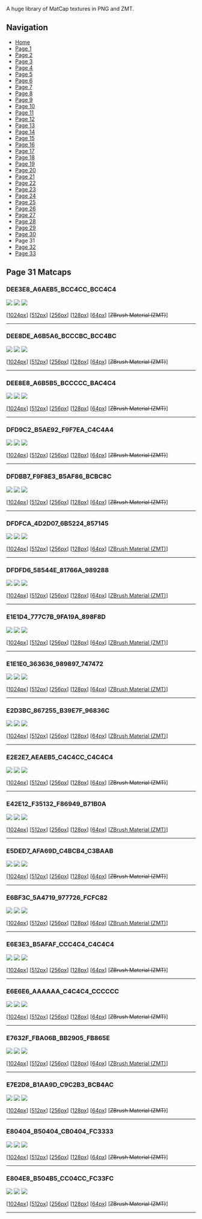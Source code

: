 A huge library of MatCap textures in PNG and ZMT.


## Navigation
* [Home](/)
* [Page 1](PAGE-1.md)
* [Page 2](PAGE-2.md)
* [Page 3](PAGE-3.md)
* [Page 4](PAGE-4.md)
* [Page 5](PAGE-5.md)
* [Page 6](PAGE-6.md)
* [Page 7](PAGE-7.md)
* [Page 8](PAGE-8.md)
* [Page 9](PAGE-9.md)
* [Page 10](PAGE-10.md)
* [Page 11](PAGE-11.md)
* [Page 12](PAGE-12.md)
* [Page 13](PAGE-13.md)
* [Page 14](PAGE-14.md)
* [Page 15](PAGE-15.md)
* [Page 16](PAGE-16.md)
* [Page 17](PAGE-17.md)
* [Page 18](PAGE-18.md)
* [Page 19](PAGE-19.md)
* [Page 20](PAGE-20.md)
* [Page 21](PAGE-21.md)
* [Page 22](PAGE-22.md)
* [Page 23](PAGE-23.md)
* [Page 24](PAGE-24.md)
* [Page 25](PAGE-25.md)
* [Page 26](PAGE-26.md)
* [Page 27](PAGE-27.md)
* [Page 28](PAGE-28.md)
* [Page 29](PAGE-29.md)
* [Page 30](PAGE-30.md)
* Page 31
* [Page 32](PAGE-32.md)
* [Page 33](PAGE-33.md)
## Page 31 Matcaps
### DEE3E8_A6AEB5_BCC4CC_BCC4C4
![](preview/DEE3E8_A6AEB5_BCC4CC_BCC4C4-preview.png)
![](thumbnail/DEE3E8_A6AEB5_BCC4CC_BCC4C4.jpg)
![](palette/DEE3E8_A6AEB5_BCC4CC_BCC4C4-palette.png)

[[1024px](https://github.com/nidorx/matcaps/raw/master/1024/DEE3E8_A6AEB5_BCC4CC_BCC4C4.png)]
[[512px](https://github.com/nidorx/matcaps/raw/master/512/DEE3E8_A6AEB5_BCC4CC_BCC4C4-512px.png)]
[[256px](https://github.com/nidorx/matcaps/raw/master/256/DEE3E8_A6AEB5_BCC4CC_BCC4C4-256px.png)]
[[128px](https://github.com/nidorx/matcaps/raw/master/128/DEE3E8_A6AEB5_BCC4CC_BCC4C4-128px.png)]
[[64px](https://github.com/nidorx/matcaps/raw/master/64/DEE3E8_A6AEB5_BCC4CC_BCC4C4-64px.png)]
[~~ZBrush Material (ZMT)~~]

---
### DEE8DE_A6B5A6_BCCCBC_BCC4BC
![](preview/DEE8DE_A6B5A6_BCCCBC_BCC4BC-preview.png)
![](thumbnail/DEE8DE_A6B5A6_BCCCBC_BCC4BC.jpg)
![](palette/DEE8DE_A6B5A6_BCCCBC_BCC4BC-palette.png)

[[1024px](https://github.com/nidorx/matcaps/raw/master/1024/DEE8DE_A6B5A6_BCCCBC_BCC4BC.png)]
[[512px](https://github.com/nidorx/matcaps/raw/master/512/DEE8DE_A6B5A6_BCCCBC_BCC4BC-512px.png)]
[[256px](https://github.com/nidorx/matcaps/raw/master/256/DEE8DE_A6B5A6_BCCCBC_BCC4BC-256px.png)]
[[128px](https://github.com/nidorx/matcaps/raw/master/128/DEE8DE_A6B5A6_BCCCBC_BCC4BC-128px.png)]
[[64px](https://github.com/nidorx/matcaps/raw/master/64/DEE8DE_A6B5A6_BCCCBC_BCC4BC-64px.png)]
[~~ZBrush Material (ZMT)~~]

---
### DEE8E8_A6B5B5_BCCCCC_BAC4C4
![](preview/DEE8E8_A6B5B5_BCCCCC_BAC4C4-preview.png)
![](thumbnail/DEE8E8_A6B5B5_BCCCCC_BAC4C4.jpg)
![](palette/DEE8E8_A6B5B5_BCCCCC_BAC4C4-palette.png)

[[1024px](https://github.com/nidorx/matcaps/raw/master/1024/DEE8E8_A6B5B5_BCCCCC_BAC4C4.png)]
[[512px](https://github.com/nidorx/matcaps/raw/master/512/DEE8E8_A6B5B5_BCCCCC_BAC4C4-512px.png)]
[[256px](https://github.com/nidorx/matcaps/raw/master/256/DEE8E8_A6B5B5_BCCCCC_BAC4C4-256px.png)]
[[128px](https://github.com/nidorx/matcaps/raw/master/128/DEE8E8_A6B5B5_BCCCCC_BAC4C4-128px.png)]
[[64px](https://github.com/nidorx/matcaps/raw/master/64/DEE8E8_A6B5B5_BCCCCC_BAC4C4-64px.png)]
[~~ZBrush Material (ZMT)~~]

---
### DFD9C2_B5AE92_F9F7EA_C4C4A4
![](preview/DFD9C2_B5AE92_F9F7EA_C4C4A4-preview.png)
![](thumbnail/DFD9C2_B5AE92_F9F7EA_C4C4A4.jpg)
![](palette/DFD9C2_B5AE92_F9F7EA_C4C4A4-palette.png)

[[1024px](https://github.com/nidorx/matcaps/raw/master/1024/DFD9C2_B5AE92_F9F7EA_C4C4A4.png)]
[[512px](https://github.com/nidorx/matcaps/raw/master/512/DFD9C2_B5AE92_F9F7EA_C4C4A4-512px.png)]
[[256px](https://github.com/nidorx/matcaps/raw/master/256/DFD9C2_B5AE92_F9F7EA_C4C4A4-256px.png)]
[[128px](https://github.com/nidorx/matcaps/raw/master/128/DFD9C2_B5AE92_F9F7EA_C4C4A4-128px.png)]
[[64px](https://github.com/nidorx/matcaps/raw/master/64/DFD9C2_B5AE92_F9F7EA_C4C4A4-64px.png)]
[~~ZBrush Material (ZMT)~~]

---
### DFDBB7_F9F8E3_B5AF86_BCBC8C
![](preview/DFDBB7_F9F8E3_B5AF86_BCBC8C-preview.png)
![](thumbnail/DFDBB7_F9F8E3_B5AF86_BCBC8C.jpg)
![](palette/DFDBB7_F9F8E3_B5AF86_BCBC8C-palette.png)

[[1024px](https://github.com/nidorx/matcaps/raw/master/1024/DFDBB7_F9F8E3_B5AF86_BCBC8C.png)]
[[512px](https://github.com/nidorx/matcaps/raw/master/512/DFDBB7_F9F8E3_B5AF86_BCBC8C-512px.png)]
[[256px](https://github.com/nidorx/matcaps/raw/master/256/DFDBB7_F9F8E3_B5AF86_BCBC8C-256px.png)]
[[128px](https://github.com/nidorx/matcaps/raw/master/128/DFDBB7_F9F8E3_B5AF86_BCBC8C-128px.png)]
[[64px](https://github.com/nidorx/matcaps/raw/master/64/DFDBB7_F9F8E3_B5AF86_BCBC8C-64px.png)]
[~~ZBrush Material (ZMT)~~]

---
### DFDFCA_4D2D07_6B5224_857145
![](preview/DFDFCA_4D2D07_6B5224_857145-preview.png)
![](thumbnail/DFDFCA_4D2D07_6B5224_857145.jpg)
![](palette/DFDFCA_4D2D07_6B5224_857145-palette.png)

[[1024px](https://github.com/nidorx/matcaps/raw/master/1024/DFDFCA_4D2D07_6B5224_857145.png)]
[[512px](https://github.com/nidorx/matcaps/raw/master/512/DFDFCA_4D2D07_6B5224_857145-512px.png)]
[[256px](https://github.com/nidorx/matcaps/raw/master/256/DFDFCA_4D2D07_6B5224_857145-256px.png)]
[[128px](https://github.com/nidorx/matcaps/raw/master/128/DFDFCA_4D2D07_6B5224_857145-128px.png)]
[[64px](https://github.com/nidorx/matcaps/raw/master/64/DFDFCA_4D2D07_6B5224_857145-64px.png)]
[[ZBrush Material (ZMT)](https://github.com/nidorx/matcaps/raw/master/zmt/DFDFCA_4D2D07_6B5224_857145.zmt)]

---
### DFDFD6_58544E_81766A_989288
![](preview/DFDFD6_58544E_81766A_989288-preview.png)
![](thumbnail/DFDFD6_58544E_81766A_989288.jpg)
![](palette/DFDFD6_58544E_81766A_989288-palette.png)

[[1024px](https://github.com/nidorx/matcaps/raw/master/1024/DFDFD6_58544E_81766A_989288.png)]
[[512px](https://github.com/nidorx/matcaps/raw/master/512/DFDFD6_58544E_81766A_989288-512px.png)]
[[256px](https://github.com/nidorx/matcaps/raw/master/256/DFDFD6_58544E_81766A_989288-256px.png)]
[[128px](https://github.com/nidorx/matcaps/raw/master/128/DFDFD6_58544E_81766A_989288-128px.png)]
[[64px](https://github.com/nidorx/matcaps/raw/master/64/DFDFD6_58544E_81766A_989288-64px.png)]
[[ZBrush Material (ZMT)](https://github.com/nidorx/matcaps/raw/master/zmt/DFDFD6_58544E_81766A_989288.zmt)]

---
### E1E1D4_777C7B_9FA19A_898F8D
![](preview/E1E1D4_777C7B_9FA19A_898F8D-preview.png)
![](thumbnail/E1E1D4_777C7B_9FA19A_898F8D.jpg)
![](palette/E1E1D4_777C7B_9FA19A_898F8D-palette.png)

[[1024px](https://github.com/nidorx/matcaps/raw/master/1024/E1E1D4_777C7B_9FA19A_898F8D.png)]
[[512px](https://github.com/nidorx/matcaps/raw/master/512/E1E1D4_777C7B_9FA19A_898F8D-512px.png)]
[[256px](https://github.com/nidorx/matcaps/raw/master/256/E1E1D4_777C7B_9FA19A_898F8D-256px.png)]
[[128px](https://github.com/nidorx/matcaps/raw/master/128/E1E1D4_777C7B_9FA19A_898F8D-128px.png)]
[[64px](https://github.com/nidorx/matcaps/raw/master/64/E1E1D4_777C7B_9FA19A_898F8D-64px.png)]
[[ZBrush Material (ZMT)](https://github.com/nidorx/matcaps/raw/master/zmt/E1E1D4_777C7B_9FA19A_898F8D.zmt)]

---
### E1E1E0_363636_989897_747472
![](preview/E1E1E0_363636_989897_747472-preview.png)
![](thumbnail/E1E1E0_363636_989897_747472.jpg)
![](palette/E1E1E0_363636_989897_747472-palette.png)

[[1024px](https://github.com/nidorx/matcaps/raw/master/1024/E1E1E0_363636_989897_747472.png)]
[[512px](https://github.com/nidorx/matcaps/raw/master/512/E1E1E0_363636_989897_747472-512px.png)]
[[256px](https://github.com/nidorx/matcaps/raw/master/256/E1E1E0_363636_989897_747472-256px.png)]
[[128px](https://github.com/nidorx/matcaps/raw/master/128/E1E1E0_363636_989897_747472-128px.png)]
[[64px](https://github.com/nidorx/matcaps/raw/master/64/E1E1E0_363636_989897_747472-64px.png)]
[[ZBrush Material (ZMT)](https://github.com/nidorx/matcaps/raw/master/zmt/E1E1E0_363636_989897_747472.zmt)]

---
### E2D3BC_867255_B39E7F_96836C
![](preview/E2D3BC_867255_B39E7F_96836C-preview.png)
![](thumbnail/E2D3BC_867255_B39E7F_96836C.jpg)
![](palette/E2D3BC_867255_B39E7F_96836C-palette.png)

[[1024px](https://github.com/nidorx/matcaps/raw/master/1024/E2D3BC_867255_B39E7F_96836C.png)]
[[512px](https://github.com/nidorx/matcaps/raw/master/512/E2D3BC_867255_B39E7F_96836C-512px.png)]
[[256px](https://github.com/nidorx/matcaps/raw/master/256/E2D3BC_867255_B39E7F_96836C-256px.png)]
[[128px](https://github.com/nidorx/matcaps/raw/master/128/E2D3BC_867255_B39E7F_96836C-128px.png)]
[[64px](https://github.com/nidorx/matcaps/raw/master/64/E2D3BC_867255_B39E7F_96836C-64px.png)]
[[ZBrush Material (ZMT)](https://github.com/nidorx/matcaps/raw/master/zmt/E2D3BC_867255_B39E7F_96836C.zmt)]

---
### E2E2E7_AEAEB5_C4C4CC_C4C4C4
![](preview/E2E2E7_AEAEB5_C4C4CC_C4C4C4-preview.png)
![](thumbnail/E2E2E7_AEAEB5_C4C4CC_C4C4C4.jpg)
![](palette/E2E2E7_AEAEB5_C4C4CC_C4C4C4-palette.png)

[[1024px](https://github.com/nidorx/matcaps/raw/master/1024/E2E2E7_AEAEB5_C4C4CC_C4C4C4.png)]
[[512px](https://github.com/nidorx/matcaps/raw/master/512/E2E2E7_AEAEB5_C4C4CC_C4C4C4-512px.png)]
[[256px](https://github.com/nidorx/matcaps/raw/master/256/E2E2E7_AEAEB5_C4C4CC_C4C4C4-256px.png)]
[[128px](https://github.com/nidorx/matcaps/raw/master/128/E2E2E7_AEAEB5_C4C4CC_C4C4C4-128px.png)]
[[64px](https://github.com/nidorx/matcaps/raw/master/64/E2E2E7_AEAEB5_C4C4CC_C4C4C4-64px.png)]
[~~ZBrush Material (ZMT)~~]

---
### E42E12_F35132_F86949_B71B0A
![](preview/E42E12_F35132_F86949_B71B0A-preview.png)
![](thumbnail/E42E12_F35132_F86949_B71B0A.jpg)
![](palette/E42E12_F35132_F86949_B71B0A-palette.png)

[[1024px](https://github.com/nidorx/matcaps/raw/master/1024/E42E12_F35132_F86949_B71B0A.png)]
[[512px](https://github.com/nidorx/matcaps/raw/master/512/E42E12_F35132_F86949_B71B0A-512px.png)]
[[256px](https://github.com/nidorx/matcaps/raw/master/256/E42E12_F35132_F86949_B71B0A-256px.png)]
[[128px](https://github.com/nidorx/matcaps/raw/master/128/E42E12_F35132_F86949_B71B0A-128px.png)]
[[64px](https://github.com/nidorx/matcaps/raw/master/64/E42E12_F35132_F86949_B71B0A-64px.png)]
[[ZBrush Material (ZMT)](https://github.com/nidorx/matcaps/raw/master/zmt/E42E12_F35132_F86949_B71B0A.zmt)]

---
### E5DED7_AFA69D_C4BCB4_C3BAAB
![](preview/E5DED7_AFA69D_C4BCB4_C3BAAB-preview.png)
![](thumbnail/E5DED7_AFA69D_C4BCB4_C3BAAB.jpg)
![](palette/E5DED7_AFA69D_C4BCB4_C3BAAB-palette.png)

[[1024px](https://github.com/nidorx/matcaps/raw/master/1024/E5DED7_AFA69D_C4BCB4_C3BAAB.png)]
[[512px](https://github.com/nidorx/matcaps/raw/master/512/E5DED7_AFA69D_C4BCB4_C3BAAB-512px.png)]
[[256px](https://github.com/nidorx/matcaps/raw/master/256/E5DED7_AFA69D_C4BCB4_C3BAAB-256px.png)]
[[128px](https://github.com/nidorx/matcaps/raw/master/128/E5DED7_AFA69D_C4BCB4_C3BAAB-128px.png)]
[[64px](https://github.com/nidorx/matcaps/raw/master/64/E5DED7_AFA69D_C4BCB4_C3BAAB-64px.png)]
[~~ZBrush Material (ZMT)~~]

---
### E6BF3C_5A4719_977726_FCFC82
![](preview/E6BF3C_5A4719_977726_FCFC82-preview.png)
![](thumbnail/E6BF3C_5A4719_977726_FCFC82.jpg)
![](palette/E6BF3C_5A4719_977726_FCFC82-palette.png)

[[1024px](https://github.com/nidorx/matcaps/raw/master/1024/E6BF3C_5A4719_977726_FCFC82.png)]
[[512px](https://github.com/nidorx/matcaps/raw/master/512/E6BF3C_5A4719_977726_FCFC82-512px.png)]
[[256px](https://github.com/nidorx/matcaps/raw/master/256/E6BF3C_5A4719_977726_FCFC82-256px.png)]
[[128px](https://github.com/nidorx/matcaps/raw/master/128/E6BF3C_5A4719_977726_FCFC82-128px.png)]
[[64px](https://github.com/nidorx/matcaps/raw/master/64/E6BF3C_5A4719_977726_FCFC82-64px.png)]
[[ZBrush Material (ZMT)](https://github.com/nidorx/matcaps/raw/master/zmt/E6BF3C_5A4719_977726_FCFC82.zmt)]

---
### E6E3E3_B5AFAF_CCC4C4_C4C4C4
![](preview/E6E3E3_B5AFAF_CCC4C4_C4C4C4-preview.png)
![](thumbnail/E6E3E3_B5AFAF_CCC4C4_C4C4C4.jpg)
![](palette/E6E3E3_B5AFAF_CCC4C4_C4C4C4-palette.png)

[[1024px](https://github.com/nidorx/matcaps/raw/master/1024/E6E3E3_B5AFAF_CCC4C4_C4C4C4.png)]
[[512px](https://github.com/nidorx/matcaps/raw/master/512/E6E3E3_B5AFAF_CCC4C4_C4C4C4-512px.png)]
[[256px](https://github.com/nidorx/matcaps/raw/master/256/E6E3E3_B5AFAF_CCC4C4_C4C4C4-256px.png)]
[[128px](https://github.com/nidorx/matcaps/raw/master/128/E6E3E3_B5AFAF_CCC4C4_C4C4C4-128px.png)]
[[64px](https://github.com/nidorx/matcaps/raw/master/64/E6E3E3_B5AFAF_CCC4C4_C4C4C4-64px.png)]
[~~ZBrush Material (ZMT)~~]

---
### E6E6E6_AAAAAA_C4C4C4_CCCCCC
![](preview/E6E6E6_AAAAAA_C4C4C4_CCCCCC-preview.png)
![](thumbnail/E6E6E6_AAAAAA_C4C4C4_CCCCCC.jpg)
![](palette/E6E6E6_AAAAAA_C4C4C4_CCCCCC-palette.png)

[[1024px](https://github.com/nidorx/matcaps/raw/master/1024/E6E6E6_AAAAAA_C4C4C4_CCCCCC.png)]
[[512px](https://github.com/nidorx/matcaps/raw/master/512/E6E6E6_AAAAAA_C4C4C4_CCCCCC-512px.png)]
[[256px](https://github.com/nidorx/matcaps/raw/master/256/E6E6E6_AAAAAA_C4C4C4_CCCCCC-256px.png)]
[[128px](https://github.com/nidorx/matcaps/raw/master/128/E6E6E6_AAAAAA_C4C4C4_CCCCCC-128px.png)]
[[64px](https://github.com/nidorx/matcaps/raw/master/64/E6E6E6_AAAAAA_C4C4C4_CCCCCC-64px.png)]
[~~ZBrush Material (ZMT)~~]

---
### E7632F_FBA06B_BB2905_FB865E
![](preview/E7632F_FBA06B_BB2905_FB865E-preview.png)
![](thumbnail/E7632F_FBA06B_BB2905_FB865E.jpg)
![](palette/E7632F_FBA06B_BB2905_FB865E-palette.png)

[[1024px](https://github.com/nidorx/matcaps/raw/master/1024/E7632F_FBA06B_BB2905_FB865E.png)]
[[512px](https://github.com/nidorx/matcaps/raw/master/512/E7632F_FBA06B_BB2905_FB865E-512px.png)]
[[256px](https://github.com/nidorx/matcaps/raw/master/256/E7632F_FBA06B_BB2905_FB865E-256px.png)]
[[128px](https://github.com/nidorx/matcaps/raw/master/128/E7632F_FBA06B_BB2905_FB865E-128px.png)]
[[64px](https://github.com/nidorx/matcaps/raw/master/64/E7632F_FBA06B_BB2905_FB865E-64px.png)]
[[ZBrush Material (ZMT)](https://github.com/nidorx/matcaps/raw/master/zmt/E7632F_FBA06B_BB2905_FB865E.zmt)]

---
### E7E2D8_B1AA9D_C9C2B3_BCB4AC
![](preview/E7E2D8_B1AA9D_C9C2B3_BCB4AC-preview.png)
![](thumbnail/E7E2D8_B1AA9D_C9C2B3_BCB4AC.jpg)
![](palette/E7E2D8_B1AA9D_C9C2B3_BCB4AC-palette.png)

[[1024px](https://github.com/nidorx/matcaps/raw/master/1024/E7E2D8_B1AA9D_C9C2B3_BCB4AC.png)]
[[512px](https://github.com/nidorx/matcaps/raw/master/512/E7E2D8_B1AA9D_C9C2B3_BCB4AC-512px.png)]
[[256px](https://github.com/nidorx/matcaps/raw/master/256/E7E2D8_B1AA9D_C9C2B3_BCB4AC-256px.png)]
[[128px](https://github.com/nidorx/matcaps/raw/master/128/E7E2D8_B1AA9D_C9C2B3_BCB4AC-128px.png)]
[[64px](https://github.com/nidorx/matcaps/raw/master/64/E7E2D8_B1AA9D_C9C2B3_BCB4AC-64px.png)]
[~~ZBrush Material (ZMT)~~]

---
### E80404_B50404_CB0404_FC3333
![](preview/E80404_B50404_CB0404_FC3333-preview.png)
![](thumbnail/E80404_B50404_CB0404_FC3333.jpg)
![](palette/E80404_B50404_CB0404_FC3333-palette.png)

[[1024px](https://github.com/nidorx/matcaps/raw/master/1024/E80404_B50404_CB0404_FC3333.png)]
[[512px](https://github.com/nidorx/matcaps/raw/master/512/E80404_B50404_CB0404_FC3333-512px.png)]
[[256px](https://github.com/nidorx/matcaps/raw/master/256/E80404_B50404_CB0404_FC3333-256px.png)]
[[128px](https://github.com/nidorx/matcaps/raw/master/128/E80404_B50404_CB0404_FC3333-128px.png)]
[[64px](https://github.com/nidorx/matcaps/raw/master/64/E80404_B50404_CB0404_FC3333-64px.png)]
[~~ZBrush Material (ZMT)~~]

---
### E804E8_B504B5_CC04CC_FC33FC
![](preview/E804E8_B504B5_CC04CC_FC33FC-preview.png)
![](thumbnail/E804E8_B504B5_CC04CC_FC33FC.jpg)
![](palette/E804E8_B504B5_CC04CC_FC33FC-palette.png)

[[1024px](https://github.com/nidorx/matcaps/raw/master/1024/E804E8_B504B5_CC04CC_FC33FC.png)]
[[512px](https://github.com/nidorx/matcaps/raw/master/512/E804E8_B504B5_CC04CC_FC33FC-512px.png)]
[[256px](https://github.com/nidorx/matcaps/raw/master/256/E804E8_B504B5_CC04CC_FC33FC-256px.png)]
[[128px](https://github.com/nidorx/matcaps/raw/master/128/E804E8_B504B5_CC04CC_FC33FC-128px.png)]
[[64px](https://github.com/nidorx/matcaps/raw/master/64/E804E8_B504B5_CC04CC_FC33FC-64px.png)]
[~~ZBrush Material (ZMT)~~]

---